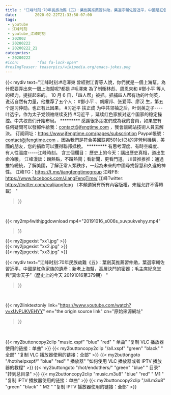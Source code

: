 ```yaml
---
title : "江峰时刻:70年民族劫難《五》：葉劍英推薦習仲勛，葉選寧輔佐習近平，中國是紅色家族的遺產；新老上海幫，高層決鬥的密器；毛主席紀念堂與“真命天子”（歷史上的今天 20191016第379期） "
date:        2020-02-22T21:33:50-07:00
tags:
 - youtube
 - 江峰时刻
 - youtube_江峰时刻
 - 202002
 - 20200222
 - 20200222_21
categories:
 - 20200222
#icon:        "fas fa-lock-open"
#resImgTeaser: teaserpics/wikipedia.org/emacs-jokes.png
---
```


{{< mydiv text="江峰时刻:#毛澤東 曾經對江青等人說，你們就是一個上海幫。為什麼要弄出來一個上海幫呢?都是 #毛澤東 為了制衡林彪、周恩來和 #鄧小平 等人的權力，提拔起來的。 10 月 6 日，「四人帮」被抓。抓捕四人帮有功的叶剑英，说话自然有力量，他推荐了五个人： #鄧小平 、胡耀邦、张爱萍、廖汉 生，第五个是习仲勋。也正有此因果， #习近平 扶正成 为中共领袖之后，叶剑英之子----叶选宁，作为太子党领袖继续支持 #习近平 ，延续红色家族对这个国家的稳定操控。中共权贵们开始布局。     ********* 感謝很多朋友們成為我的會員，如果您有任何疑問可以發郵件給我：contact@jfengtime.com ，我會讓網站技術人員去解決。 订阅网址：https://www.jfengtime.com/pages/subscription Paypal帳號：contact@jfengtime.com ，因為我們是符合美國联邦501(c)(3)的非營利機構，美國的朋友，您的捐款可以獲得聯邦抵稅。     ********* 有思考深度、有時空緯度、有人性溫度-----江峰時刻。 含三個欄目： 歷史上的今天：講出歷史真相，道出生命冷暖。 江峰漫談：蹭熱點，不蹭熱鬧；看新聞，更看門道。 川普推推推：通過推特總統，了解美國，了解正常人類秩序，一起為未來的中國尋找智慧和久違的神性。  江峰TG：https://t.me/jiangfengtimegroup 江峰FB: https://www.facebook.com/JiangFengTime/ 江峰Twitter: https://twitter.com/realjiangfeng （本頻道擁有所有內容版權，未經允許不得轉載） "
>}}
<br>


{{< my2mp4withjpgdownload mp4="20191016_s006s_xuvpukvehyy.mp4"
>}}

{{< my2jpgexist "xx1.jpg" >}}<br>
{{< my2jpgexist "xx2.jpg" >}}<br>
{{< my2jpgexist "xx3.jpg" >}}<br>



{{< mydiv text="江峰时刻:70年民族劫難《五》：葉劍英推薦習仲勛，葉選寧輔佐習近平，中國是紅色家族的遺產；新老上海幫，高層決鬥的密器；毛主席紀念堂與“真命天子”（歷史上的今天 20191016第379期） "
>}}
<br>

{{< my2linktextonly link="https://www.youtube.com/watch?v=xUvPUKVEHYY"
en="the origin source link" cn="原始來源網址"
>}}


<br>

{{< my2buttoncopy2clip "music.xspf"        "blue"   "red"    " 单曲"  "复制 VLC 播放器使用的链接：单曲" >}} {{< my2buttoncopy2clip "/all.xspf"         "green"  "black"  " 全部"  "复制 VLC 播放器使用的链接：全部" >}} {{< my2buttongoto      "/hot/helpxspf/"    "blue"   "red"    " 播放器" "如何使用 VLC 播放器或者 IPTV 播放器的教程" >}} {{< my2buttongoto      "/hot/endothers/"   "green"  "blue"   " 目录"   "转到总目录" >}} {{< my2buttoncopy2clip "music.m3u8"        "blue"   "red"    " M1 "    "复制 IPTV 播放器使用的链接：单曲" >}} {{< my2buttoncopy2clip "/all.m3u8"         "green"  "black"  " M2 "    "复制 IPTV 播放器使用的链接：全部" >}} 
